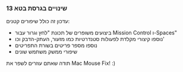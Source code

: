 ### שינויים בגרסת בטא 13

עדכון זה כולל שיפורים קטנים:

- ביצועים משופרים של תכונת "לחץ וגרור עבור Mission Control ו-Spaces"
- נוספו קיצורי מקלדת לפעולות סטנדרטיות כמו מזעור, העתק-הדבק וכו'
- נוספו מספר פריטים בשורת התפריטים
- שיפורי ממשק משתמש שונים

תודה שאתם עוזרים לשפר את Mac Mouse Fix! :)
